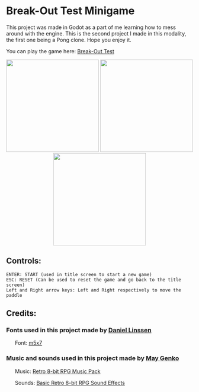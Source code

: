 # Break-Out Test Minigame

This project was made in Godot as a part of me learning how to mess around with the engine. This is the second project I made in this modality, the first one being a Pong clone. Hope you enjoy it.

You can play the game here: <a href="https://matiashettich.itch.io/break-out-minigame-test">Break-Out Test</a>

<p align="center">
    <img src="https://github.com/matias-hettich-castillo/break-out-oso/assets/7623785/4e3f0362-8b15-4176-a23c-9ceda774d159" width="250" />
    <img src="https://github.com/matias-hettich-castillo/break-out-oso/assets/7623785/6e2cf507-8652-4346-a0f0-bd6abd6b6d02" width="250" />
    <img src="https://github.com/matias-hettich-castillo/break-out-oso/assets/7623785/0e7be8b4-d99d-4cbb-99b6-29e2d371e028" width="250" />
</p>

## Controls:

    ENTER: START (used in title screen to start a new game)
    ESC: RESET (Can be used to reset the game and go back to the title screen)
    Left and Right arrow keys: Left and Right respectively to move the paddle 

## Credits:

### Fonts used in this project made by <a href="https://managore.itch.io/">Daniel Linssen</a>
<ul>Font: <a href="https://managore.itch.io/m5x7">m5x7</a></ul>

### Music and sounds used in this project made by <a href="https://maygenko.itch.io/">May Genko</a></ul>
<ul>Music: <a href="https://maygenko.itch.io/retro-8-bit-rpg-music-pack-by-may-genko">Retro 8-bit RPG Music Pack</a></ul>
<ul>Sounds: <a href="https://maygenko.itch.io/basic-rpg-sfx-by-maygenko">Basic Retro 8-bit RPG Sound Effects</a></ul>
